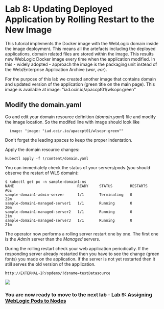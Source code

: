 # Lab 8: Updating Deployed Application by Rolling Restart to the New Image #

This tutorial implements the Docker image with the WebLogic domain inside the image deployment. This means all the artefacts including the deployed applications, domain related files are stored within the image. This results new WebLogic Docker image every time when the application modified. In this - widely adopted - approach the image is the packaging unit instead of the Web/Enterprise Application Archive (*war*, *ear*).

For the purpose of this lab we created another image that contains domain and updated version of the application (green title on the main page). This image is available at image: "iad.ocir.io/apaccpt01/wlsopr:green"

## Modify the domain.yaml ##

Go and edit  your domain resource definition (*domain.yaml*) file and modify the image location. So the modifed line with image should look like
```
  image: "image: "iad.ocir.io/apaccpt01/wlsopr:green""
```

Don't forget the leading spaces to keep the proper indentation.

Apply the domain resource changes:
```
kubectl apply -f !/content/domain.yaml
```
You can immediately check the status of your servers/pods (you should observe the restart of WLS domain):
```
$ kubectl get po -n sample-domain1-ns
NAME                             READY     STATUS        RESTARTS   AGE
sample-domain1-admin-server      1/1       Terminating   0          22m
sample-domain1-managed-server1   1/1       Running       0          20m
sample-domain1-managed-server2   1/1       Running       0          21m
sample-domain1-managed-server3   1/1       Running       0          21m
```
The operator now performs a rolling server restart one by one. The first one is the *Admin* server than the *Managed* servers.

During the rolling restart check your web application periodically. If the responding server already restarted then you have to see the change (green fonts) you made on the application. If the server is not yet restarted then it still serves the old version of the application.

`http://EXTERNAL-IP/opdemo/?dsname=testDatasource`

![](images/update.application/004.check.changes.png)


### You are now ready to move to the next lab - [Lab 9: Assigning WebLogic Pods to Nodes](node.selector.md) ###
